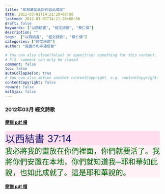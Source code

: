 ```yaml
---
title: "耶和華如此說也如此成就"
date: 2012-03-01T14:21:20+08:00
lastmod: 2012-03-01T14:21:20+08:00
draft: false
keywords: ["以西結書", "經文詩歌", "蔡仁傑"]
description: ""
tags:  ["以西結書", "經文詩歌", "蔡仁傑"]
categories: ["經文詩歌"]
author: "高雄市和平浸信會"

# You can also close(false) or open(true) something for this content.
# P.S. comment can only be closed
comment: false
toc: false
autoCollapseToc: true
# You can also define another contentCopyright. e.g. contentCopyright: "This is another copyright."
contentCopyright: false
reward: false
mathjax: false
---
```


### 2012年03月 經文詩歌

#### [簡譜 pdf 檔](/pdf-h/h201203.pdf "耶和華如此說也如此成就")

<div style="background-color:#FFDDEE"><font size="6", color="#191970">
以西結書 37:14
</font>
</div>

<div style="background-color:#FFF0F5"><font size="5", color="#006400">
我必將我的靈放在你們裡面，你們就要活了。我將你們安置在本地，你們就知道我─耶和華如此說，也如此成就了。這是耶和華說的。
</font>
</div>

#### [簡譜 pdf 檔](/pdf-h/h201203.pdf "耶和華如此說也如此成就")